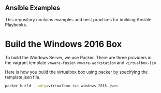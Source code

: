
Ansible Examples
----------------

This repository contains examples and best practices for building Ansible Playbooks.

# Build the Windows 2016 Box
To build the Windows Server, we use Packer.  There are three providers in the vagrant template `vmware-fusion` `vmware-workstation` and `virtualbox-iso`

Here is how you build the virtualbox box using packer by specifying the template json file.

```bash
packer build --only=virtualbox-iso windows_2016.json
```
